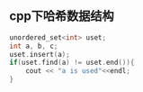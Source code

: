 ## cpp下哈希数据结构
```cpp
unordered_set<int> uset;
int a, b, c;
uset.insert(a);
if(uset.find(a) != uset.end()){
	cout << "a is used"<<endl;
}
```